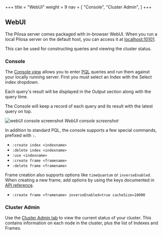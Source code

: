 +++
title = "WebUI"
weight = 9
nav = [
    "Console",
    "Cluster Admin",
]
+++

## WebUI

The Pilosa server comes packaged with in-browser WebUI. When you run a local Pilosa server on the default host, you can access it at [localhost:10101](http://localhost:10101).

This can be used for constructing queries and viewing the cluster status.

### Console

The [Console view](http://localhost:10101/#console) allows you to enter [PQL](../query-language/) queries and run them against your locally running server.  First you must select an Index with the Select index dropdown.

Each query's result will be displayed in the Output section along with the query time. 

The Console will keep a record of each query and its result with the latest query on top.

![webUI console screenshot](/img/docs/webui-console.png)
*WebUI console screenshot*

In addition to standard PQL, the console supports a few special commands, prefixed with `:`.

- `:create index <indexname>`
- `:delete index <indexname>`
- `:use <indexname>`
- `:create frame <framename>`
- `:delete frame <framename>`

Frame creation also supports options like `timeQuantum` or `inverseEnabled`. When creating a new frame, add options by using the keys documented in [API reference](../api-reference/#create-frame).

- `:create frame <framename> inverseEnabled=true cacheSize=10000`


### Cluster Admin

Use the [Cluster Admin tab](http://localhost:10101/#admin) to view the current status of your cluster.  This contains information on each node in the cluster, plus the list of Indexes and Frames.
